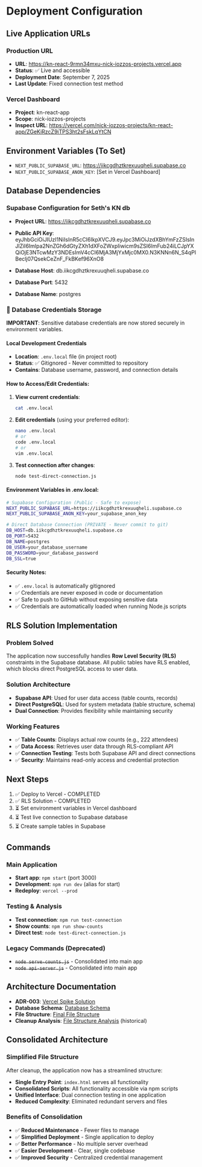 # Deployment Configuration

## Live Application URLs

### Production URL
- **URL**: https://kn-react-9rmn34mxu-nick-iozzos-projects.vercel.app
- **Status**: ✅ Live and accessible
- **Deployment Date**: September 7, 2025
- **Last Update**: Fixed connection test method

### Vercel Dashboard
- **Project**: kn-react-app
- **Scope**: nick-iozzos-projects
- **Inspect URL**: https://vercel.com/nick-iozzos-projects/kn-react-app/ZGeKiRzcZ9iTPS3ht2sFskLqYtCN

## Environment Variables (To Set)
- `NEXT_PUBLIC_SUPABASE_URL`: https://iikcgdhztkrexuuqheli.supabase.co
- `NEXT_PUBLIC_SUPABASE_ANON_KEY`: [Set in Vercel Dashboard]

## Database Dependencies
### Supabase Configuration for Seth's KN db
- **Project URL**: https://iikcgdhztkrexuuqheli.supabase.co
- **Public API Key**: eyJhbGciOiJIUzI1NiIsInR5cCI6IkpXVCJ9.eyJpc3MiOiJzdXBhYmFzZSIsInJlZiI6Imlpa2NnZGh6dGtyZXh1dXFoZWxpIiwicm9sZSI6ImFub24iLCJpYXQiOjE3NTcwMzY3NDEsImV4cCI6MjA3MjYxMjc0MX0.N3KNNn6N_S4qPlBeclj07QsekCeZnF_FkBKef96XnO8

- **Database Host**: db.iikcgdhztkrexuuqheli.supabase.co
- **Database Port**: 5432
- **Database Name**: postgres

### 🔐 Database Credentials Storage
**IMPORTANT**: Sensitive database credentials are now stored securely in environment variables.

#### Local Development Credentials
- **Location**: `.env.local` file (in project root)
- **Status**: ✅ Gitignored - Never committed to repository
- **Contains**: Database username, password, and connection details

#### How to Access/Edit Credentials:
1. **View current credentials**:
   ```bash
   cat .env.local
   ```

2. **Edit credentials** (using your preferred editor):
   ```bash
   nano .env.local
   # or
   code .env.local
   # or
   vim .env.local
   ```

3. **Test connection after changes**:
   ```bash
   node test-direct-connection.js
   ```

#### Environment Variables in .env.local:
```bash
# Supabase Configuration (Public - Safe to expose)
NEXT_PUBLIC_SUPABASE_URL=https://iikcgdhztkrexuuqheli.supabase.co
NEXT_PUBLIC_SUPABASE_ANON_KEY=your_supabase_anon_key

# Direct Database Connection (PRIVATE - Never commit to git)
DB_HOST=db.iikcgdhztkrexuuqheli.supabase.co
DB_PORT=5432
DB_NAME=postgres
DB_USER=your_database_username
DB_PASSWORD=your_database_password
DB_SSL=true
```

#### Security Notes:
- ✅ `.env.local` is automatically gitignored
- ✅ Credentials are never exposed in code or documentation
- ✅ Safe to push to GitHub without exposing sensitive data
- ✅ Credentials are automatically loaded when running Node.js scripts

## RLS Solution Implementation

### Problem Solved
The application now successfully handles **Row Level Security (RLS)** constraints in the Supabase database. All public tables have RLS enabled, which blocks direct PostgreSQL access to user data.

### Solution Architecture
- **Supabase API**: Used for user data access (table counts, records)
- **Direct PostgreSQL**: Used for system metadata (table structure, schema)
- **Dual Connection**: Provides flexibility while maintaining security

### Working Features
- ✅ **Table Counts**: Displays actual row counts (e.g., 222 attendees)
- ✅ **Data Access**: Retrieves user data through RLS-compliant API
- ✅ **Connection Testing**: Tests both Supabase API and direct connections
- ✅ **Security**: Maintains read-only access and credential protection

## Next Steps
1. ✅ Deploy to Vercel - COMPLETED
2. ✅ RLS Solution - COMPLETED
3. ⏳ Set environment variables in Vercel dashboard
4. ⏳ Test live connection to Supabase database
5. ⏳ Create sample tables in Supabase

## Commands

### Main Application
- **Start app**: `npm start` (port 3000)
- **Development**: `npm run dev` (alias for start)
- **Redeploy**: `vercel --prod`

### Testing & Analysis
- **Test connection**: `npm run test-connection`
- **Show counts**: `npm run show-counts`
- **Direct test**: `node test-direct-connection.js`

### Legacy Commands (Deprecated)
- ~~`node serve-counts.js`~~ - Consolidated into main app
- ~~`node api-server.js`~~ - Consolidated into main app

## Architecture Documentation
- **ADR-003**: [Vercel Spike Solution](../../architecture/ADR-003-vercel-spike-solution.md)
- **Database Schema**: [Database Schema](../../architecture/database-schema.md)
- **File Structure**: [Final File Structure](../../architecture/File-Structure.md)
- **Cleanup Analysis**: [File Structure Analysis](../../architecture/File-Structure-Analysis.md) (historical)

## Consolidated Architecture

### Simplified File Structure
After cleanup, the application now has a streamlined structure:
- **Single Entry Point**: `index.html` serves all functionality
- **Consolidated Scripts**: All functionality accessible via npm scripts
- **Unified Interface**: Dual connection testing in one application
- **Reduced Complexity**: Eliminated redundant servers and files

### Benefits of Consolidation
- ✅ **Reduced Maintenance** - Fewer files to manage
- ✅ **Simplified Deployment** - Single application to deploy
- ✅ **Better Performance** - No multiple server overhead
- ✅ **Easier Development** - Clear, single codebase
- ✅ **Improved Security** - Centralized credential management

